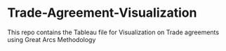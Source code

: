 # Trade-Agreement-Visualization
This repo contains the Tableau file for Visualization on Trade agreements using Great Arcs Methodology
